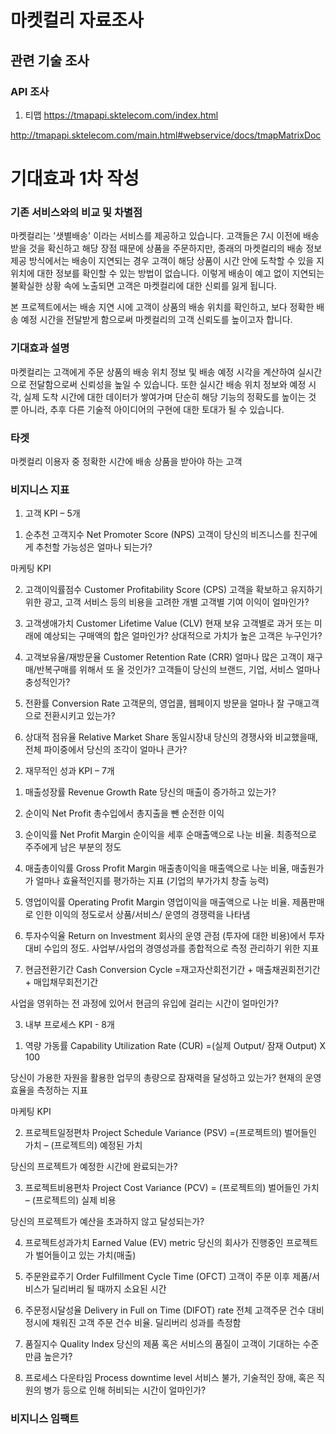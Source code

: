 
# 마켓컬리 자료조사

## 관련 기술 조사
### API 조사
1. 티맵
https://tmapapi.sktelecom.com/index.html

http://tmapapi.sktelecom.com/main.html#webservice/docs/tmapMatrixDoc

# 기대효과 1차 작성

### 기존 서비스와의 비교 및 차별점
마켓컬리는 '샛별배송' 이라는 서비스를 제공하고 있습니다. 고객들은 7시 이전에 배송 받을 것을 확신하고 해당 장점 때문에 상품을 주문하지만, 종래의 마켓컬리의 배송 정보 제공 방식에서는 배송이 지연되는 경우 고객이 해당 상품이 시간 안에 도착할 수 있을 지 위치에 대한 정보를 확인할 수 있는 방법이 없습니다. 이렇게 배송이 예고 없이 지연되는 불확실한 상황 속에 노출되면 고객은 마켓컬리에 대한 신뢰를 잃게 됩니다. 

본 프로젝트에서는 배송 지연 시에 고객이 상품의 배송 위치를 확인하고, 보다 정확한 배송 예정 시간을 전달받게 함으로써 마켓컬리의 고객 신뢰도를 높이고자 합니다.

### 기대효과 설명
마켓컬리는 고객에게 주문 상품의 배송 위치 정보 및 배송 예정 시각을 계산하여 실시간으로 전달함으로써 신뢰성을 높일 수 있습니다. 또한 실시간 배송 위치 정보와 예정 시각, 실제 도착 시간에 대한 데이터가 쌓여가며 단순히 해당 기능의 정확도를 높이는 것 뿐 아니라, 추후 다른 기술적 아이디어의 구현에 대한 토대가 될 수 있습니다.

### 타겟
마켓컬리 이용자 중 정확한 시간에 배송 상품을 받아야 하는 고객

### 비지니스 지표
1. 고객 KPI – 5개
 
1) 순추천 고객지수 Net Promoter Score (NPS)
고객이 당신의 비즈니스를 친구에게 추천할 가능성은 얼마나 되는가?

마케팅 KPI
 

2) 고객이익률점수 Customer Profitability Score (CPS)
고객을 확보하고 유지하기 위한 광고, 고객 서비스 등의 비용을 고려한 개별 고객별 기여 이익이 얼마인가?

 
3) 고객생애가치  Customer Lifetime Value (CLV)
현재 보유 고객별로 과거 또는 미래에 예상되는 구매액의 합은 얼마인가? 상대적으로 가치가 높은 고객은 누구인가?

4) 고객보유율/재방문율 Customer Retention Rate (CRR)
얼마나 많은 고객이 재구매/반복구매를 위해서 또 올 것인가? 고객들이 당신의 브랜드, 기업, 서비스 얼마나 충성적인가?

 
5) 전환률 Conversion Rate
고객문의, 영업콜, 웹페이지 방문을 얼마나 잘 구매고객으로 전환시키고 있는가?

 
6) 상대적 점유율 Relative Market Share
동일시장내 당신의 경쟁사와 비교했을때, 전체 파이중에서 당신의 조각이 얼마나 큰가?

2. 재무적인 성과 KPI – 7개
 
 
1) 매출성장률 Revenue Growth Rate
당신의 매출이 증가하고 있는가?

 
2) 순이익 Net Profit
총수입에서 총지출을 뺀 순전한 이익

 
3) 순이익률 Net Profit Margin
순이익을 세후 순매출액으로 나눈 비율. 최종적으로 주주에게 남은 부분의 정도

 
4) 매출총이익률 Gross Profit Margin
매출총이익을 매출액으로 나눈 비율, 매출원가가 얼마나 효율적인지를 평가하는 지표 (기업의 부가가치 창출 능력)

 
5) 영업이익률 Operating Profit Margin
영업이익을 매출액으로 나눈 비율. 제품판매로 인한 이익의 정도로서 상품/서비스/ 운영의 경쟁력을 나타냄

 
6) 투자수익율 Return on Investment
회사의 운영 관점 (투자에 대한 비용)에서 투자대비 수입의 정도. 사업부/사업의 경영성과를 종합적으로 측정 관리하기 위한 지표

 
7) 현금전환기간 Cash Conversion Cycle
=재고자산회전기간 + 매출채권회전기간 + 매입채무회전기간

사업을 영위하는 전 과정에 있어서 현금의 유입에 걸리는 시간이 얼마인가?

3. 내부 프로세스 KPI - 8개
 
1) 역량 가동률 Capability Utilization Rate (CUR)
=(실제 Output/ 잠재 Output) X 100

당신이 가용한 자원을 활용한 업무의 총량으로 잠재력을 달성하고 있는가? 현재의 운영 효율을 측정하는 지표

마케팅 KPI
 
 
2) 프로젝트일정편차 Project Schedule Variance (PSV)
=(프로젝트의) 벌어들인 가치 – (프로젝트의) 예정된 가치

당신의 프로젝트가 예정한 시간에 완료되는가?

 

3) 프로젝트비용편차 Project Cost Variance (PCV)
= (프로젝트의) 벌어들인 가치 – (프로젝트의) 실제 비용

당신의 프로젝트가 예산을 초과하지 않고 달성되는가?

 

4) 프로젝트성과가치 Earned Value (EV) metric
당신의 회사가 진행중인 프로젝트가 벌어들이고 있는 가치(매출)

 

5) 주문완료주기 Order Fulfillment Cycle Time (OFCT)
고객이 주문 이후 제품/서비스가 딜리버리 될 때까지 소요된 시간

 

6) 주문정시달성율 Delivery in Full on Time (DIFOT) rate
전체 고객주문 건수 대비 정시에 채워진 고객 주문 건수 비율. 딜리버리 성과를 측정함

 

7) 품질지수 Quality Index
당신의 제품 혹은 서비스의 품질이 고객이 기대하는 수준만큼 높은가?

 

8) 프로세스 다운타임 Process downtime level
서비스 불가, 기술적인 장애, 혹은 직원의 병가 등으로 인해 허비되는 시간이 얼마인가?

### 비지니스 임팩트
<!--stackedit_data:
eyJoaXN0b3J5IjpbLTEwNDQ1Mjk0NTBdfQ==
-->